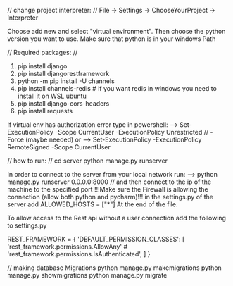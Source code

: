 // change project interpreter: //
File -> Settings -> ChooseYourProject -> Interpreter

Choose add new and select "virtual environment".
Then choose the python version you want to use.
Make sure that python is in your windows Path

// Required packages: //
1) pip install django
2) pip install djangorestframework
3) python -m pip install -U channels
4) pip install channels-redis # if you want redis in windows you need to install it on WSL ubuntu
5) pip install django-cors-headers
6) pip install requests


If virtual env has authorization error type in powershell:
 --> Set-ExecutionPolicy -Scope CurrentUser -ExecutionPolicy Unrestricted   //  -Force (maybe needed)
 or --> Set-ExecutionPolicy -ExecutionPolicy RemoteSigned -Scope CurrentUser


// how to run: //
cd server
python manage.py runserver

In order to connect to the server from your local network run:
--> python manage.py runserver 0.0.0.0:8000 // and then connect to the ip of the machine to the specified port
!!!Make sure the Firewall is allowing the connection (allow both python and pycharm)!!!
in the settings.py of the server add 
ALLOWED_HOSTS = ["*"]
At the end of the file.

To allow access to the Rest api without a user connection add the following to settings.py

REST_FRAMEWORK = {
    'DEFAULT_PERMISSION_CLASSES': [
        'rest_framework.permissions.AllowAny'  # 'rest_framework.permissions.IsAuthenticated',
    ]
}

// making database Migrations
python manage.py makemigrations
python manage.py showmigrations
python manage.py migrate